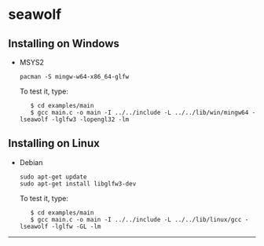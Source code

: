 # seawolf

## Installing on Windows

- MSYS2

   ```
   pacman -S mingw-w64-x86_64-glfw
   ```
   To test it, type:

   ```
      $ cd examples/main
      $ gcc main.c -o main -I ../../include -L ../../lib/win/mingw64 -lseawolf -lglfw3 -lopengl32 -lm
   ```

## Installing on Linux

- Debian

   ```
   sudo apt-get update
   sudo apt-get install libglfw3-dev
   ```
   To test it, type:

   ```
      $ cd examples/main
      $ gcc main.c -o main -I ../../include -L ../../lib/linux/gcc -lseawolf -lglfw -GL -lm
   ```
---
